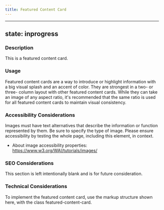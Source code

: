 ```yaml
---
title: Featured Content Card
---
```


---
state: inprogress
---

### Description
This is a featured content card.

### Usage
Featured content cards are a way to introduce or highlight information with a big visual splash and an accent of color. They are strongest in a two- or three- column layout with other featured content cards. While they can take an image of any aspect ratio, it's recommended that the same ratio is used for all featured content cards to maintain visual consistency. 

### Accessibility Considerations
Images must have text alternatives that describe the information or function represented by them. Be sure to specify the type of image. Please ensure accessibility by testing the whole page, including this element, in context.

* About image accessibility properties: https://www.w3.org/WAI/tutorials/images/

### SEO Considerations
This section is left intentionally blank and is for future consideration.

### Technical Considerations
To implement the featured content card, use the markup structure shown here, with the class featured-content-card.
